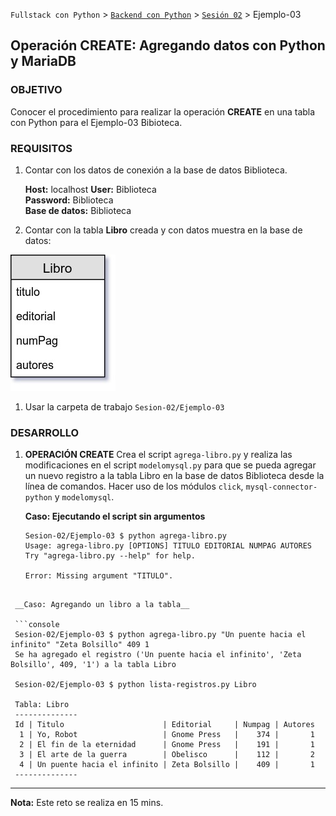 `Fullstack con Python` > [`Backend con Python`](../../Readme.md) > [`Sesión 02`](../Readme.md) > Ejemplo-03
## Operación CREATE: Agregando datos con Python y MariaDB

### OBJETIVO
Conocer el procedimiento para realizar la operación __CREATE__ en una tabla con Python para el Ejemplo-03 Bibioteca.

### REQUISITOS
1. Contar con los datos de conexión a la base de datos Biblioteca.

   __Host:__ localhost
   __User:__ Biblioteca \
   __Password:__ Biblioteca \
   __Base de datos:__ Biblioteca

1. Contar con la tabla __Libro__ creada y con datos muestra en la base de datos:

  ![Tabla Libro](assets/tabla-libro.jpg)

1. Usar la carpeta de trabajo `Sesion-02/Ejemplo-03`

### DESARROLLO
1. __OPERACIÓN CREATE__ Crea el script `agrega-libro.py` y realiza las modificaciones en el script `modelomysql.py` para que se pueda agregar un nuevo registro a la tabla Libro en la base de datos Biblioteca desde la línea de comandos. Hacer uso de los módulos `click`, `mysql-connector-python` y `modelomysql`.

   __Caso: Ejecutando el script sin argumentos__

   ```console
   Sesion-02/Ejemplo-03 $ python agrega-libro.py
   Usage: agrega-libro.py [OPTIONS] TITULO EDITORIAL NUMPAG AUTORES
   Try "agrega-libro.py --help" for help.

   Error: Missing argument "TITULO".
  ```

   __Caso: Agregando un libro a la tabla__

   ```console
   Sesion-02/Ejemplo-03 $ python agrega-libro.py "Un puente hacia el infinito" "Zeta Bolsillo" 409 1
   Se ha agregado el registro ('Un puente hacia el infinito', 'Zeta Bolsillo', 409, '1') a la tabla Libro

   Sesion-02/Ejemplo-03 $ python lista-registros.py Libro

   Tabla: Libro
   --------------
   Id | Titulo                      | Editorial     | Numpag | Autores
    1 | Yo, Robot                   | Gnome Press   |    374 |       1
    2 | El fin de la eternidad      | Gnome Press   |    191 |       1
    3 | El arte de la guerra        | Obelisco      |    112 |       2
    4 | Un puente hacia el infinito | Zeta Bolsillo |    409 |       1
   --------------
   ```
   ***

__Nota:__ Este reto se realiza en 15 mins.
